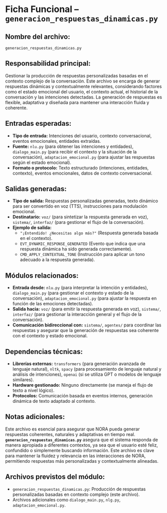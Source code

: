 # Ficha Funcional – `generacion_respuestas_dinamicas.py`

## Nombre del archivo:
`generacion_respuestas_dinamicas.py`

## Responsabilidad principal:
Gestionar la producción de respuestas personalizadas basadas en el contexto complejo de la conversación. Este archivo se encarga de generar respuestas dinámicas y contextualmente relevantes, considerando factores como el estado emocional del usuario, el contexto actual, el historial de la conversación y las intenciones detectadas. La generación de respuestas es flexible, adaptativa y diseñada para mantener una interacción fluida y coherente.

## Entradas esperadas:
- **Tipo de entrada:** Intenciones del usuario, contexto conversacional, eventos emocionales, entidades extraídas.
- **Fuente:** `nlu.py` (para obtener las intenciones y entidades), `dialogo_main.py` (para recibir el contexto y la situación de la conversación), `adaptacion_emocional.py` (para ajustar las respuestas según el estado emocional).
- **Formato o protocolo:** Texto estructurado (intenciones, entidades, contexto), eventos emocionales, datos de contexto conversacional.

## Salidas generadas:
- **Tipo de salida:** Respuestas personalizadas generadas, texto dinámico para ser convertido en voz (TTS), instrucciones para modulación emocional.
- **Destinatario:** `voz/` (para sintetizar la respuesta generada en voz), `sistema/`, `interfaz/` (para gestionar el flujo de la conversación).
- **Ejemplo de salida:**
  - `"¡Entendido! ¿Necesitas algo más?"` (Respuesta generada basada en el contexto).
  - `EVT_DYNAMIC_RESPONSE_GENERATED` (Evento que indica que una respuesta dinámica ha sido generada correctamente).
  - `CMD_APPLY_CONTEXTUAL_TONE` (Instrucción para aplicar un tono adecuado a la respuesta generada).

## Módulos relacionados:
- **Entrada desde:** `nlu.py` (para interpretar la intención y entidades), `dialogo_main.py` (para gestionar el contexto y estado de la conversación), `adaptacion_emocional.py` (para ajustar la respuesta en función de las emociones detectadas).
- **Salida hacia:** `voz/` (para emitir la respuesta generada en voz), `sistema/`, `interfaz/` (para gestionar la interacción general y el flujo de la conversación).
- **Comunicación bidireccional con:** `sistema/`, `agentes/` para coordinar las respuestas y asegurar que la generación de respuestas sea coherente con el contexto y estado emocional.

## Dependencias técnicas:
- **Librerías externas:** `transformers` (para generación avanzada de lenguaje natural), `nltk`, `spacy` (para procesamiento de lenguaje natural y análisis de intenciones), `openai` (si se utiliza GPT o modelos de lenguaje similares).
- **Hardware gestionado:** Ninguno directamente (se maneja el flujo de texto a nivel lógico).
- **Protocolos:** Comunicación basada en eventos internos, generación dinámica de texto adaptado al contexto.

## Notas adicionales:
Este archivo es esencial para asegurar que NORA pueda generar respuestas coherentes, naturales y adaptativas en tiempo real. **`generacion_respuestas_dinamicas.py`** asegura que el sistema responda de manera apropiada a diferentes contextos, ya sea que el usuario esté feliz, confundido o simplemente buscando información. Este archivo es clave para mantener la fluidez y relevancia en las interacciones de NORA, permitiendo respuestas más personalizadas y contextualmente alineadas.

## Archivos previstos del módulo:
- `generacion_respuestas_dinamicas.py`: Producción de respuestas personalizadas basadas en contexto complejo (este archivo).
- Archivos adicionales como `dialogo_main.py`, `nlg.py`, `adaptacion_emocional.py`.
